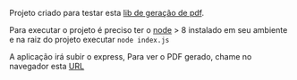 Projeto criado para testar esta [lib de geração de pdf](https://github.com/hajareshyam/pdf-creator-node).

Para executar o projeto é preciso ter o [node](https://nodejs.org/en/download/) > 8 instalado em seu ambiente e na raiz do projeto executar `node index.js`

A aplicação irá subir o express, Para ver o PDF gerado, chame no navegador esta [URL](localhost:3000/generate-pdf)
